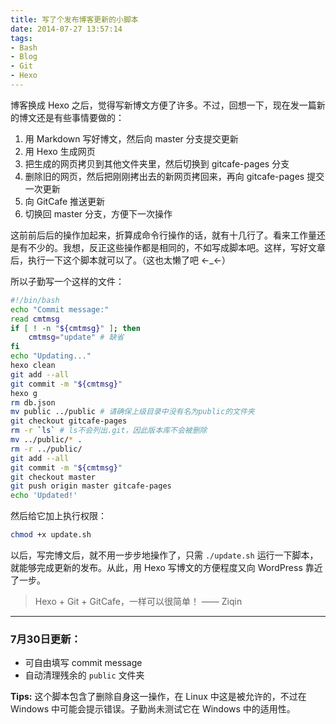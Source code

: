 ```yaml
---
title: 写了个发布博客更新的小脚本
date: 2014-07-27 13:57:14
tags:
- Bash
- Blog
- Git
- Hexo
---
```


博客换成 Hexo 之后，觉得写新博文方便了许多。不过，回想一下，现在发一篇新的博文还是有些事情要做的：

1. 用 Markdown 写好博文，然后向 master 分支提交更新
2. 用 Hexo 生成网页
3. 把生成的网页拷贝到其他文件夹里，然后切换到 gitcafe-pages 分支
4. 删除旧的网页，然后把刚刚拷出去的新网页拷回来，再向 gitcafe-pages 提交一次更新
5. 向 GitCafe 推送更新
6. 切换回 master 分支，方便下一次操作

这前前后后的操作加起来，折算成命令行操作的话，就有十几行了。看来工作量还是有不少的。我想，反正这些操作都是相同的，不如写成脚本吧。这样，写好文章后，执行一下这个脚本就可以了。（这也太懒了吧 ←_←）

所以子勤写一个这样的文件：

<!-- more -->

``` bash update.sh https://gitcafe.com/ziqin/ziqin/raw/master/update.sh Download
#!/bin/bash
echo "Commit message:"
read cmtmsg
if [ ! -n "${cmtmsg}" ]; then
	cmtmsg="update" # 缺省
fi
echo "Updating..."
hexo clean
git add --all
git commit -m "${cmtmsg}"
hexo g
rm db.json
mv public ../public # 请确保上级目录中没有名为public的文件夹
git checkout gitcafe-pages
rm -r `ls` # ls不会列出.git，因此版本库不会被删除
mv ../public/* .
rm -r ../public/
git add --all
git commit -m "${cmtmsg}"
git checkout master
git push origin master gitcafe-pages
echo 'Updated!'
```

然后给它加上执行权限：

``` bash
chmod +x update.sh
```

以后，写完博文后，就不用一步步地操作了，只需 `./update.sh` 运行一下脚本，就能够完成更新的发布。从此，用 Hexo 写博文的方便程度又向 WordPress 靠近了一步。

> Hexo + Git + GitCafe，一样可以很简单！ —— Ziqin

---

### 7月30日更新：

* 可自由填写 commit message
* 自动清理残余的 `public` 文件夹

**Tips:** 这个脚本包含了删除自身这一操作，在 Linux 中这是被允许的，不过在 Windows 中可能会提示错误。子勤尚未测试它在 Windows 中的适用性。